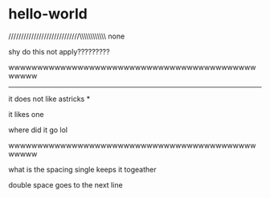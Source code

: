 hello-world
===========
////////////////////////////\\\\\\\\\\\\\\\\\\\\\\\\
none

shy do this not apply?????????

wwwwwwwwwwwwwwwwwwwwwwwwwwwwwwwwwwwwwwwwwwwwwwww
************************************************
it does not like astricks * 

it likes one



where did it go lol

wwwwwwwwwwwwwwwwwwwwwwwwwwwwwwwwwwwwwwwwwwwwwwww

what is the spacing 
single keeps it togeather

double space goes to the next line
